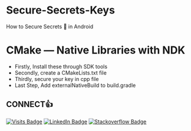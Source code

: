 # Secure-Secrets-Keys


How to Secure Secrets 🔑 in Android 

# CMake — Native Libraries with NDK
- Firstly, Install these through SDK tools
- Secondly, create a CMakeLists.txt file
- Thirdly, secure your key in cpp file
- Last Step, Add externalNativeBuild to build.gradle


## CONNECT👍

[![Visits Badge](https://badges.pufler.dev/visits/shamsshykh/shamsshykh)](https://github.com/shamsshykh)
[![LinkedIn Badge](https://img.shields.io/badge/-shamssheikh-blue?style=flat&logo=Linkedin&logoColor=white&link=https://www.linkedin.com/in/shamssheikh/)](https://www.linkedin.com/in/shamssheikh)
[![Stackoverflow Badge](https://img.shields.io/badge/-shams-gray?style=flat&logo=stackoverflow&logoColor=orange&link=https://stackoverflow.com/story/shams-sheikh)](https://stackoverflow.com/users/10540601/shams-sheikh)
